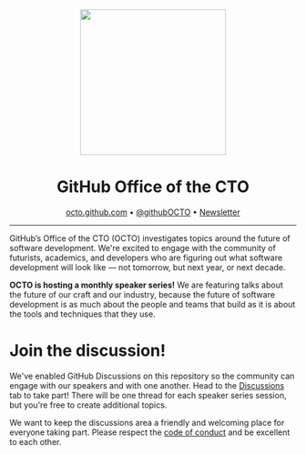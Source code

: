 <div align='center'>
  <img src="https://images7.alphacoders.com/117/1173564.png" width=256 height=256/>
  <h1>GitHub Office of the CTO</h1>
  <div>
    <a href="https://octo.github.com">octo.github.com</a> • <a href="https://twitter.com/githubOCTO">@githubOCTO</a> • <a href="http://eepurl.com/haxLoP">Newsletter</a>
  </div>
</div>

---

GitHub’s Office of the CTO (OCTO) investigates topics around the future of software development. We're excited to engage with the community of futurists, academics, and developers who are figuring out what software development will look like — not tomorrow, but next year, or next decade.

**OCTO is hosting a monthly speaker series!** We are featuring talks about the future of our craft and our industry, because the future of software development is as much about the people and teams that build as it is about the tools and techniques that they use.

# Join the discussion!

We've enabled GitHub Discussions on this repository so the community can engage with our speakers and with one another. Head to the [Discussions](https://github.com/github/githubOCTO/discussions) tab to take part! There will be one thread for each speaker series session, but you're free to create additional topics.

We want to keep the discussions area a friendly and welcoming place for everyone taking part. Please respect the [code of conduct](https://github.com/github/githubOCTO/blob/master/CODE_OF_CONDUCT.md) and be excellent to each other.


